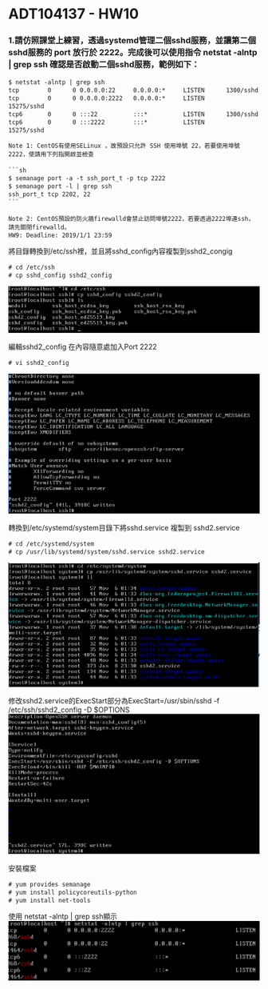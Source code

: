 # ADT104137 - HW10

### 1.請仿照課堂上練習，透過systemd管理二個sshd服務，並讓第二個sshd服務的 port 放行於 2222。完成後可以使用指令 netstat -alntp | grep ssh 確認是否啟動二個sshd服務，範例如下：
<pre><code>$ netstat -alntp | grep ssh
tcp        0      0 0.0.0.0:22     0.0.0.0:*     LISTEN      1300/sshd
tcp        0      0 0.0.0.0:2222   0.0.0.0:*     LISTEN      15275/sshd
tcp6       0      0 :::22          :::*          LISTEN      1300/sshd
tcp6       0      0 :::2222        :::*          LISTEN      15275/sshd</code></pre>

<pre><code>Note 1: CentOS有使用SELinux ，故預設只允許 SSH 使用埠號 22，若要使用埠號 2222，使請用下列指開啟並檢查

```sh
$ semanage port -a -t ssh_port_t -p tcp 2222
$ semanage port -l | grep ssh
ssh_port_t tcp 2202, 22
```  

Note 2: CentOS預設的防火牆firewalld會禁止訪問埠號2222，若要透過2222埠連ssh，請先關閉firewalld。
HW9: Deadline: 2019/1/1 23:59</code></pre>

將目錄轉換到/etc/ssh裡，並且將sshd_config內容複製到sshd2_congig
<pre><code># cd /etc/ssh
# cp sshd_config sshd2_config</code></pre>
![01](pic9/01.PNG)

編輯sshd2_config 在內容隨意處加入Port 2222
<pre><code># vi sshd2_config</code></pre>
![02](pic9/02.PNG)

轉換到/etc/systemd/system目錄下將sshd.service 複製到 sshd2.service
<pre><code># cd /etc/systemd/system
# cp /usr/lib/systemd/system/sshd.service sshd2.service</code></pre>
![03](pic9/03.PNG)

修改sshd2.service的ExecStart部分為ExecStart=/usr/sbin/sshd -f /etc/ssh/sshd2_config -D $OPTIONS
![04](pic9/04.PNG)

安裝檔案
<pre><code># yum provides semanage
# yum install policycoreutils-python
# yum install net-tools</code></pre>

使用 netstat -alntp | grep ssh顯示
![05](pic9/05.PNG)
